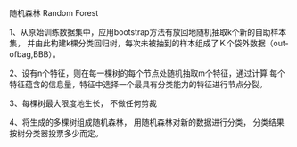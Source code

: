 随机森林 Random Forest

1、从原始训练数据集中，应⽤bootstrap⽅法有放回地随机抽取k个新的⾃助样本集，
并由此构建k棵分类回归树，每次未被抽到的样本组成了Ｋ个袋外数据（out-ofbag,BBB）。

2、设有n个特征，则在每⼀棵树的每个节点处随机抽取m个特征，通过计算
每个特征蕴含的信息量，特征中选择⼀个最具有分类能⼒的特征进⾏节点分裂。

3、每棵树最⼤限度地⽣长， 不做任何剪裁

4、将⽣成的多棵树组成随机森林， ⽤随机森林对新的数据进⾏分类，
分类结果按树分类器投票多少⽽定。

